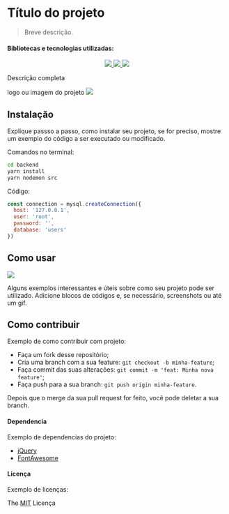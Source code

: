  # Título do projeto
> Breve descrição.

 #### Bibliotecas e tecnologias utilizadas:

<p align="center">
  <a aria-label="Versão do Node" href="https://github.com/nodejs/node/blob/master/doc/changelogs/CHANGELOG_V12.md#12.14.1">
    <img src="https://img.shields.io/badge/node.js@lts-12.14.1-informational?logo=Node.JS"></img>
  </a>
  <a aria-label="Versão do React Native" href="https://reactnative.dev/">
    <img src="https://img.shields.io/badge/React%20Native-0.60-informational?logo=React"></img>
  </a>  
  <a aria-label="Versão do Expo" href="https://expo.io/">
    <img src="https://img.shields.io/badge/expo--CLI-3.11.5-informational?logo=expo"></img>
  </a>
</p>

Descrição completa

logo ou imagem do projeto
![](./static/logo.png)

## Instalação
Explique passso a passo, como instalar seu projeto, se for preciso, mostre um exemplo do código a ser executado ou modificado. 

Comandos no terminal:
```bash
cd backend
yarn install
yarn nodemon src
```
Código:
```javascript
const connection = mysql.createConnection({
  host: '127.0.0.1',
  user: 'root',
  password: '',
  database: 'users'
})
```


## Como usar

![](./static/comousar.png)

Alguns exemplos interessantes e úteis sobre como seu projeto pode ser utilizado. Adicione blocos de códigos e, se necessário, screenshots ou até um gif.

##  Como contribuir
Exemplo de como contribuir com projeto:

- Faça um fork desse repositório;
- Cria uma branch com a sua feature: `git checkout -b minha-feature`;
- Faça commit das suas alterações: `git commit -m 'feat: Minha nova feature'`;
- Faça push para a sua branch: `git push origin minha-feature`.

Depois que o merge da sua pull request for feito, você pode deletar a sua branch.

#### Dependencia
Exemplo de dependencias do projeto:

- [jQuery](http://jquery.com/ "jQuery")
- [FontAwesome](http://fontawesome.io/ "FontAwesome")


#### Licença
Exemplo de licenças:

The [MIT](./LICENSE) Licença

